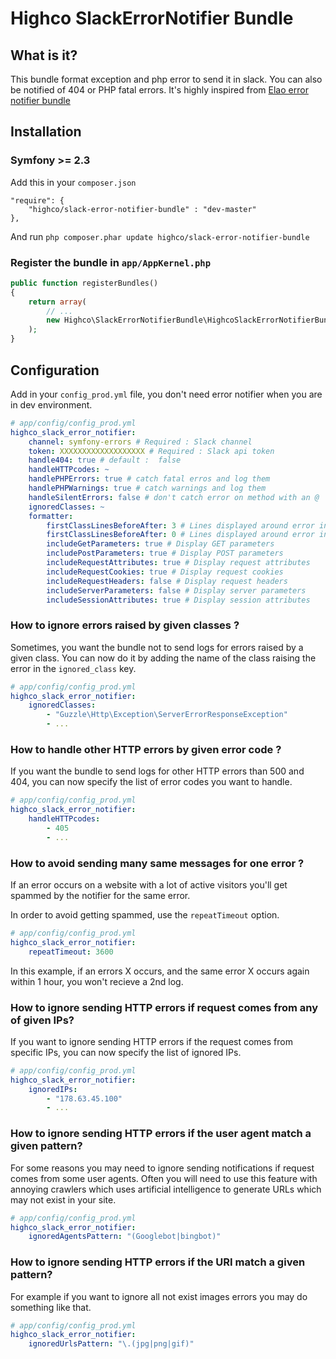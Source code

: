 # Highco SlackErrorNotifier Bundle

## What is it?

This bundle format exception and php error to send it in slack. You can also be notified of 404 or PHP fatal errors.
It's highly inspired from [Elao error notifier bundle](https://github.com/Elao/ErrorNotifierBundle)


## Installation

### Symfony >= 2.3

Add this in your `composer.json`

    "require": {
        "highco/slack-error-notifier-bundle" : "dev-master"
    },

And run `php composer.phar update highco/slack-error-notifier-bundle`


### Register the bundle in `app/AppKernel.php`

```php
public function registerBundles()
{
    return array(
        // ...
        new Highco\SlackErrorNotifierBundle\HighcoSlackErrorNotifierBundle(),
    );
}
```

## Configuration

Add in your `config_prod.yml` file, you don't need error notifier when you are in dev environment.

```yml
# app/config/config_prod.yml
highco_slack_error_notifier:
    channel: symfony-errors # Required : Slack channel 
    token: XXXXXXXXXXXXXXXXXXX # Required : Slack api token
    handle404: true # default :  false
    handleHTTPcodes: ~
    handlePHPErrors: true # catch fatal erros and log them
    handlePHPWarnings: true # catch warnings and log them
    handleSilentErrors: false # don't catch error on method with an @
    ignoredClasses: ~
    formatter:
        firstClassLinesBeforeAfter: 3 # Lines displayed around error in first class in full trace
        firstClassLinesBeforeAfter: 0 # Lines displayed around error in following classes in full trace
        includeGetParameters: true # Display GET parameters
        includePostParameters: true # Display POST parameters
        includeRequestAttributes: true # Display request attributes
        includeRequestCookies: true # Display request cookies
        includeRequestHeaders: false # Display request headers
        includeServerParameters: false # Display server parameters
        includeSessionAttributes: true # Display session attributes
```


### How to ignore errors raised by given classes ?

Sometimes, you want the bundle not to send logs for errors raised by a given class. You can now do it by adding the name of the class raising the error in the `ignored_class` key.

```yml
# app/config/config_prod.yml
highco_slack_error_notifier:
    ignoredClasses:
        - "Guzzle\Http\Exception\ServerErrorResponseException"
        - ...
```

### How to handle other HTTP errors by given error code ?

If you want the bundle to send logs for other HTTP errors than 500 and 404, you can now specify the list of error codes you want to handle.

```yml
# app/config/config_prod.yml
highco_slack_error_notifier:
    handleHTTPcodes:
        - 405
        - ...
```

### How to avoid sending many same messages for one error ?

If an error occurs on a website with a lot of active visitors you'll get spammed by the notifier for the same error.

In order to avoid getting spammed, use the `repeatTimeout` option.

```yml
# app/config/config_prod.yml
highco_slack_error_notifier:
    repeatTimeout: 3600
```

In this example, if an errors X occurs, and the same error X occurs again within 1 hour, you won't recieve a 2nd log.

### How to ignore sending HTTP errors if request comes from any of given IPs?

If you want to ignore sending HTTP errors if the request comes from specific IPs, you can now specify the list of ignored IPs.

```yml
# app/config/config_prod.yml
highco_slack_error_notifier:
    ignoredIPs:
        - "178.63.45.100"
        - ...
```

### How to ignore sending HTTP errors if the user agent match a given pattern?

For some reasons you may need to ignore sending notifications if request comes from some user agents.
Often you will need to use this feature with annoying crawlers which uses artificial intelligence 
to generate URLs which may not exist in your site.

```yml
# app/config/config_prod.yml
highco_slack_error_notifier:
    ignoredAgentsPattern: "(Googlebot|bingbot)"
```

### How to ignore sending HTTP errors if the URI match a given pattern?

For example if you want to ignore all not exist images errors you may do something like that.

```yml
# app/config/config_prod.yml
highco_slack_error_notifier:
    ignoredUrlsPattern: "\.(jpg|png|gif)"
```
